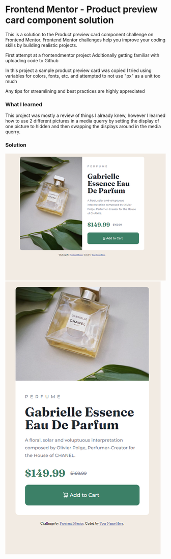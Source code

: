 # Frontend Mentor - Product preview card component solution

This is a solution to the Product preview card component challenge on Frontend Mentor. Frontend Mentor challenges help you improve your coding skills by building realistic projects.

First attempt at a frontendmentor project
Additionally getting familiar with uploading code to Github

In this project a sample product preview card was copied
I tried using variables for colors, fonts, etc. and attempted to not use "px" as a unit too much

Any tips for streamlining and best practices are highly appreciated

### What I learned

This project was mostly a review of things I already knew, however I learned how to use 2 different pictures in a media querry by setting the display of one picture to hidden and then swapping the displays around in the media querry.

### Solution

![Solution](product-preview-card-component-main/solution/desktop-solution.PNG)
![Solution](product-preview-card-component-main/solution/mobile-solution.PNG)

